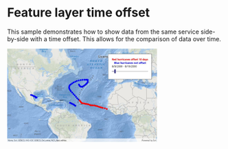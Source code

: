 # Feature layer time offset

This sample demonstrates how to show data from the same service side-by-side with a time offset. This allows for the comparison of data over time.

<img src="FeatureLayerTimeOffset.jpg" width="350"/>



